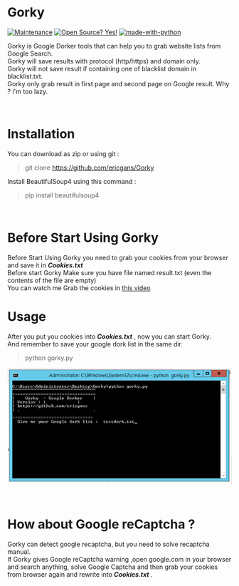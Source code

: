 # Gorky
[![Maintenance](https://img.shields.io/badge/python-3.9-green.svg)](https://GitHub.com/ericgans/Gorky)
[![Open Source? Yes!](https://badgen.net/badge/Open%20Source%20%3F/Yes%21/blue?icon=github)](https://github.com/ericgans/Gorky/)
[![made-with-python](https://img.shields.io/badge/Made%20with-Python-1f425f.svg)](https://www.python.org/)


Gorky is Google Dorker tools that can help you to grab website lists from Google Search.<br>
Gorky will save results with protocol (http/https) and domain only.<br>
Gorky will not save result if containing one of blacklist domain in blacklist.txt.<br>
Gorky only grab result in first page and second page on Google result. Why ? i'm too lazy.<br>

<br>

# Installation
 You can download as zip or using git :
>git clone https://github.com/ericgans/Gorky

Install BeautifulSoup4 using this command :
> pip install beautifulsoup4
<br>


# Before Start Using Gorky
Before Start Using Gorky you need to grab your cookies from your browser and save it in ***Cookies.txt*** <br>
Before start Gorky Make sure you have file named result.txt (even the contents of the file are empty)<br>
You can watch me Grab the cookies in [this video](https://youtube.com)

# Usage
After you put you cookies into ***Cookies.txt*** , now you can start Gorky.<br>
And remember to save your google dork list in the same dir.
> python gorky.py

![Image of Yaktocat](https://raw.githubusercontent.com/ericgans/Gorky/main/Screenshots.bmp)

<br>

# How about Google reCaptcha ?
Gorky can detect google recaptcha, but you need to solve recaptcha manual.<br>
If Gorky gives Google reCaptcha warning ,open google.com in your browser and search anything, solve Google Captcha and then grab your cookies from browser again and rewrite into ***Cookies.txt*** .

